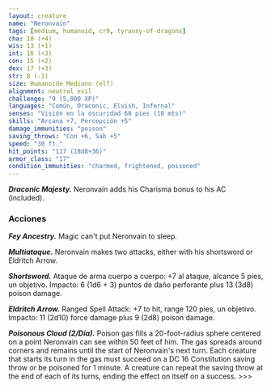 ```yaml
---
layout: creature
name: "Neronvain"
tags: [medium, humanoid, cr9, tyranny-of-dragons]
cha: 18 (+4)
wis: 13 (+1)
int: 16 (+3)
con: 15 (+2)
dex: 17 (+3)
str: 8 (-1)
size: Humanoide Mediano (elf)
alignment: neutral evil
challenge: "9 (5,000 XP)"
languages: "Común, Draconic, Elvish, Infernal"
senses: "Visión en la oscuridad 60 pies (18 mts)"
skills: "Arcana +7, Percepción +5"
damage_immunities: "poison"
saving_throws: "Con +6, Sab +5"
speed: "30 ft."
hit_points: "117 (18d8+36)"
armor_class: "17"
condition_immunities: "charmed, frightened, poisoned"
---
```


***Draconic Majesty.*** Neronvain adds his Charisma bonus to his AC (included).

### Acciones

***Fey Ancestry.*** Magic can't put Neronvain to sleep.

***Multiataque.*** Neronvain makes two attacks, either with his shortsword or Eldritch Arrow.

***Shortsword.*** Ataque de arma cuerpo a cuerpo: +7 al ataque, alcance 5 pies, un objetivo. Impacto: 6 (1d6 + 3) puntos de daño perforante plus 13 (3d8) poison damage.

***Eldritch Arrow.*** Ranged Spell Attack: +7 to hit, range 120 pies, un objetivo. Impacto: 11 (2d10) force damage plus 9 (2d8) poison damage.

***Poisonous Cloud (2/Día).*** Poison gas fills a 20-foot-radius sphere centered on a point Neronvain can see within 50 feet of him. The gas spreads around corners and remains until the start of Neronvain's next turn. Each creature that starts its turn in the gas must succeed on a DC 16 Constitution saving throw or be poisoned for 1 minute. A creature can repeat the saving throw at the end of each of its turns, ending the effect on itself on a success. >>>